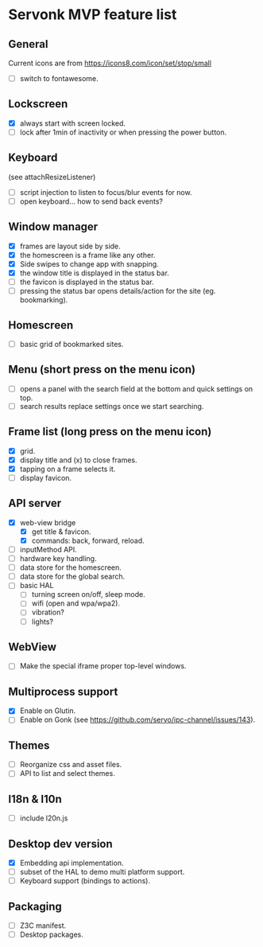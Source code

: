 Servonk MVP feature list
========================

## General
Current icons are from https://icons8.com/icon/set/stop/small
- [ ] switch to fontawesome.

## Lockscreen
- [x] always start with screen locked.
- [ ] lock after 1min of inactivity or when pressing the power button.

## Keyboard
(see attachResizeListener)
- [ ] script injection to listen to focus/blur events for now.
- [ ] open keyboard... how to send back events?

## Window manager
- [x] frames are layout side by side.
- [x] the homescreen is a frame like any other.
- [x] Side swipes to change app with snapping.
- [x] the window title is displayed in the status bar.
- [ ] the favicon is displayed in the status bar.
- [ ] pressing the status bar opens details/action for the site (eg. bookmarking).

## Homescreen
- [ ] basic grid of bookmarked sites.

## Menu (short press on the menu icon)
- [ ] opens a panel with the search field at the bottom and quick settings on top.
- [ ] search results replace settings once we start searching.

## Frame list (long press on the menu icon)
- [x] grid.
- [x] display title and (x) to close frames.
- [x] tapping on a frame selects it.
- [ ] display favicon.

## API server
- [x] web-view bridge
  - [x] get title & favicon.
  - [x] commands: back, forward, reload.
- [ ] inputMethod API.
- [ ] hardware key handling.
- [ ] data store for the homescreen.
- [ ] data store for the global search.
- [ ] basic HAL
  - [ ] turning screen on/off, sleep mode.
  - [ ] wifi (open and wpa/wpa2).
  - [ ] vibration?
  - [ ] lights?

## WebView
- [ ] Make the special iframe proper top-level windows.

## Multiprocess support
- [x] Enable on Glutin.
- [ ] Enable on Gonk (see https://github.com/servo/ipc-channel/issues/143).

## Themes
- [ ] Reorganize css and asset files.
- [ ] API to list and select themes.

## l18n & l10n
- [ ] include l20n.js

## Desktop dev version
- [x] Embedding api implementation.
- [ ] subset of the HAL to demo multi platform support.
- [ ] Keyboard support (bindings to actions).

## Packaging
- [ ] Z3C manifest.
- [ ] Desktop packages.
